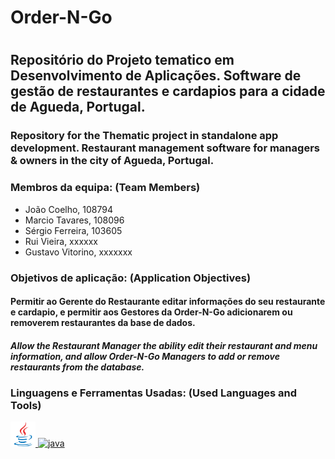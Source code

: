 <h1>Order-N-Go<h1>
<h2 align="left">Repositório do Projeto tematico em Desenvolvimento de Aplicações. Software de gestão de restaurantes e cardapios para a cidade de Agueda, Portugal.</h2>
<h3 align="left">Repository for the Thematic project in standalone app development. Restaurant management software for managers & owners in the city of Agueda, Portugal.</h3>

<h3 align="left">Membros da equipa: (Team Members) </h3>
<ul align="left">
  <li>João Coelho, 108794
  <li>Marcio Tavares, 108096
   <li>Sérgio Ferreira, 103605
     <li>Rui Vieira, xxxxxx
       <li>Gustavo Vitorino, xxxxxxx
</ul>

<h3 align="left">Objetivos de aplicação: (Application Objectives)</h3>
  <h4>Permitir ao Gerente do Restaurante editar informações do seu restaurante e cardapio, e permitir aos Gestores da Order-N-Go adicionarem ou removerem restaurantes da base de dados.</h5>
  <h5>Allow the Restaurant Manager the ability edit their restaurant and menu information, and allow Order-N-Go Managers to add or remove restaurants from the database.</h4>
<h3 align="left">Linguagens e Ferramentas Usadas: (Used Languages and Tools)</h3>
<p align="left"> <a href="https://www.java.com" target="_blank" rel="noreferrer"> <img src="https://raw.githubusercontent.com/devicons/devicon/master/icons/java/java-original.svg" alt="java" width="40" height="40"/> </a> <a href="https://docs.oracle.com/javase/tutorial/uiswing/" target="_blank" rel="noreferrer"> <img src="https://www.logicbig.com/tutorials/java-swing/images/swing.png" alt="java" width="40" height="40"/> </a> </p>
